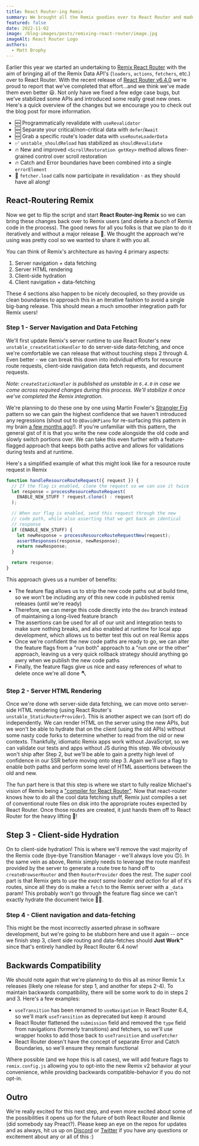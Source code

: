 ```yaml
---
title: React Router-ing Remix
summary: We brought all the Remix goodies over to React Router and made improvements in the process. Now it's time to bring those improved APIs back over to Remix where they started!
featured: false
date: 2022-11-02
image: /blog-images/posts/remixing-react-router/image.jpg
imageAlt: React Router Logo
authors:
  - Matt Brophy
---
```


Earlier this year we started an undertaking to [Remix React Router][remixing-react-router] with the aim of bringing all of the Remix Data API's (`loaders`, `actions`, `fetchers`, etc.) over to React Router. With the recent release of [React Router v6.4.0][react-router-6.4.0] we're proud to report that we've completed that effort...and we think we've made them even better 😃. Not only have we fixed a few edge case bugs, but we've stabilized some APIs and introduced some really great new ones. Here's a quick overview of the changes but we encourage you to check out the blog post for more information.

- 🆕 Programmatically revalidate with `useRevalidator`
- 🆕 Separate your critical/non-critical data with `defer`/`Await`
- 🆕 Grab a specific route's loader data with `useRouteLoaderData`
- ✅ `unstable_shouldReload` has stabilized as `shouldRevalidate`
- 🔥 New and improved `<ScrollRestoration getKey>` method allows finer-grained control over scroll restoration
- 🔥 Catch and Error boundaries have been combined into a single `errorElement`
- 🐞 `fetcher.load` calls now participate in revalidation - as they should have all along!

## React-Routering Remix

Now we get to flip the script and start **React Router-ing Remix** so we can bring these changes back over to Remix users (and delete a _bunch_ of Remix code in the process). The good news for all you folks is that we plan to do it iteratively and without a major release 🤯. We thought the approach we're using was pretty cool so we wanted to share it with you all.

You can think of Remix's architecture as having 4 primary aspects:

1. Server navigation + data fetching
2. Server HTML rendering
3. Client-side hydration
4. Client navigation + data-fetching

These 4 sections also happen to be nicely decoupled, so they provide us clean boundaries to approach this in an iterative fashion to avoid a single big-bang release. This should mean a much smoother integration path for Remix users!

### Step 1 - Server Navigation and Data Fetching

We'll first update Remix's server runtime to use React Router's new `unstable_createStaticHandler` to do server-side data-fetching, and once we're comfortable we can release that without touching steps 2 through 4. Even better - we can break this down into individual efforts for resource route requests, client-side navigation data fetch requests, and document requests.

_Note: `createStaticHandler` is published as unstable in `6.4.0` in case we come across required changes during this process. We'll stabilize it once we've completed the Remix integration._

We're planning to do these one by one using Martin Fowler's [Strangler Fig][strangler-fig] pattern so we can gain the highest confidence that we haven't introduced any regressions (shout out to `@DavidKPiano` for re-surfacing this pattern in my brain [a few months ago][davidkpiano-tweet]!). If you're unfamiliar with this pattern, the general gist of it is that you write the new code alongside the old code and slowly switch portions over. We can take this even further with a feature-flagged approach that keeps both paths active and allows for validations during tests and at runtime.

Here's a simplified example of what this might look like for a resource route request in Remix

```js
function handleResourceRouteRequest({ request }) {
  // If the flag is enabled, clone the request so we can use it twice
  let response = processResourceRouteRequest(
    ENABLE_NEW_STUFF ? request.clone() : request
  );

  // When our flag is enabled, send this request through the new
  // code path, while also asserting that we get back an identical
  // response
  if (ENABLE_NEW_STUFF) {
    let newResponse = processResourceRouteRequestNew(request);
    assertResponses(response, newResponse);
    return newResponse;
  }

  return response;
}
```

This approach gives us a number of benefits:

- The feature flag allows us to strip the new code paths out at build time, so we won't be including any of this new code in published remix releases (until we're ready)
- Therefore, we can merge this code directly into the `dev` branch instead of maintaining a long-lived feature branch
- The assertions can be used for all of our unit and integration tests to make sure nothing breaks, and also enabled at runtime for local app development, which allows us to better test this out on real Remix apps
- Once we're confident the new code paths are ready to go, we can alter the feature flags from a "run both" approach to a "run one or the other" approach, leaving us a very quick rollback strategy should anything go awry when we publish the new code paths
- Finally, the feature flags give us nice and easy references of what to delete once we're all done 🪓

### Step 2 - Server HTML Rendering

Once we're done wth server-side data fetching, we can move onto server-side HTML rendering (using React Router's `unstable_StaticRouterProvider`). This is another aspect we can (sort of) do independently. We can render HTML on the server using the new APIs, but we won't be able to hydrate that on the client (using the old APIs) without some nasty code forks to determine whether to read from the old or new contexts. Thankfully, idiomatic Remix apps work without JavaScript, so we can validate our tests and apps without JS during this step. We obviously won't ship after Step 2, but we'll be able to gain a pretty high level of confidence in our SSR before moving onto step 3. Again we'll use a flag to enable both paths and perform some level of HTML assertions between the old and new.

The fun part here is that this step is where we start to fully realize Michael's vision of Remix being a ["compiler for React Router"][michael-tweet]. Now that react-router knows how to do all the cool data fetching stuff, Remix just compiles a set of conventional route files on disk into the appropriate routes expected by React Router. Once those routes are created, it just hands them off to React Router for the heavy lifting 💪!

## Step 3 - Client-side Hydration

On to client-side hydration! This is where we'll remove the vast majority of the Remix code (bye-bye Transition Manager - we'll always love you 🙃). In the same vein as above, Remix simply needs to leverage the route manifest provided by the server to generate a route tree to hand off to `createBrowserRouter` and then `RouterProvider` does the rest. The _super_ cool part is that Remix gets to use the _exact same loader and action_ for all of it's routes, since all they do is make a `fetch` to the Remix server with a `_data` param! This probably won't go through the feature flag since we can't exactly hydrate the document twice 🤷‍♂️.

### Step 4 - Client navigation and data-fetching

This might be the most incorrectly asserted phrase in software development, but we're going to be stubborn here and use it again -- once we finish step 3, client side routing and data-fetches should **Just Work™️** since that's entirely handled by React Router 6.4 now!

## Backwards Compatibility

We should note again that we're planning to do this all as minor Remix 1.x releases (likely one release for step 1, and another for steps 2-4). To maintain backwards compatibility, there will be some work to do in steps 2 and 3. Here's a few examples:

- `useTransition` has been renamed to `useNavigation` in React Router 6.4, so we'll mark `useTransition` as deprecated but keep it around
- React Router flattened the `submission` field and removed the `type` field from navigations (formerly transitions) and fetchers, so we'll use wrapper hooks to add those back to `useTransition` and `useFetcher`
- React Router doesn't have the concept of separate Error and Catch Boundaries, so we'll ensure they remain functional

Where possible (and we hope this is all cases), we will add feature flags to `remix.config.js` allowing you to opt-into the new Remix v2 behavior at your convenience, while providing backwards compatible-behavior if you do not opt-in.

## Outro

We're really excited for this next step, and even more excited about some of the possibilities it opens up for the future of both React Router and Remix (did somebody say Preact?). Please keep an eye on the repos for updates and as always, hit us up on [Discord](https://rmx.as/discord) or [Twitter](https://twitter.com/remix_run) if you have any questions or excitement about any or all of this :)

[remixing-react-router]: https://remix.run/blog/remixing-react-router
[react-router-6.4.0]: https://remix.run/blog/react-router-v6.4
[strangler-fig]: https://martinfowler.com/bliki/StranglerFigApplication.html
[davidkpiano-tweet]: https://twitter.com/DavidKPiano/status/1546139706580238342
[michael-tweet]: https://twitter.com/mjackson/status/1487196075861561347
